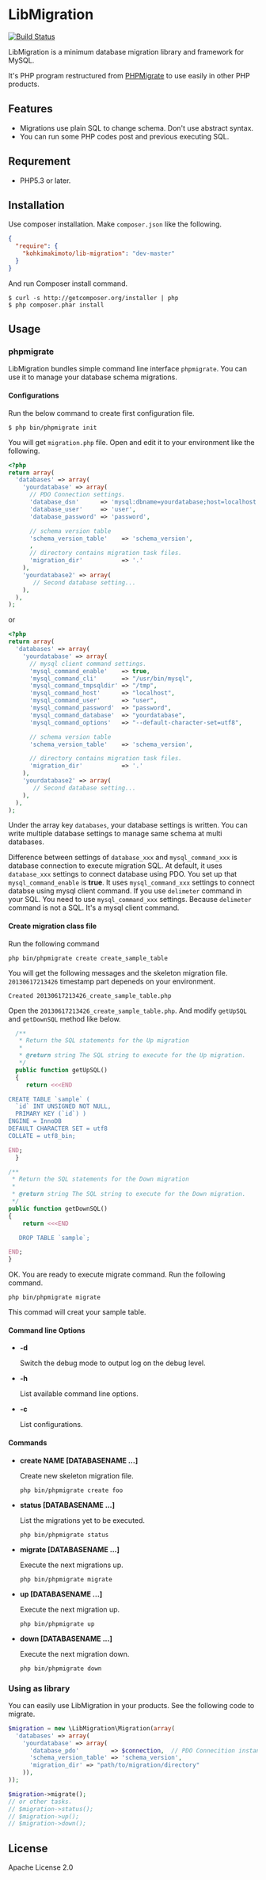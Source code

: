 # LibMigration

[![Build Status](https://travis-ci.org/kohkimakimoto/lib-migration.png?branch=master)](https://travis-ci.org/kohkimakimoto/lib-migration)

LibMigration is a minimum database migration library and framework for MySQL.

It's PHP program restructured from [PHPMigrate](https://github.com/kohkimakimoto/phpmigrate) to use easily in other PHP products.

## Features

  * Migrations use plain SQL to change schema. Don't use abstract syntax.
  * You can run some PHP codes post and previous executing SQL.

## Requrement

  * PHP5.3 or later.

## Installation

Use composer installation. Make `composer.json` like the following.

``` json
{
  "require": {
    "kohkimakimoto/lib-migration": "dev-master"
  }
}
```

And run Composer install command.

    $ curl -s http://getcomposer.org/installer | php
    $ php composer.phar install

## Usage

### phpmigrate

LibMigration bundles simple command line interface `phpmigrate`.
You can use it to manage your database schema migrations.

#### Configurations

Run the below command to create first configuration file.

    $ php bin/phpmigrate init

You will get `migration.php` file. Open and edit it to your environment like the following.

``` php
<?php
return array(
  'databases' => array(
    'yourdatabase' => array(
      // PDO Connection settings.
      'database_dsn'      => 'mysql:dbname=yourdatabase;host=localhost',
      'database_user'     => 'user',
      'database_password' => 'password',

      // schema version table
      'schema_version_table'    => 'schema_version',
      ,
      // directory contains migration task files.
      'migration_dir'           => '.'
    ),
    'yourdatabase2' => array(
       // Second database setting...
    ),
  ),
);
```

or

``` php
<?php
return array(
  'databases' => array(
    'yourdatabase' => array(
      // mysql client command settings.
      'mysql_command_enable'    => true,
      'mysql_command_cli'       => "/usr/bin/mysql",
      'mysql_command_tmpsqldir' => "/tmp",
      'mysql_command_host'      => "localhost",
      'mysql_command_user'      => "user",
      'mysql_command_password'  => "password",
      'mysql_command_database'  => "yourdatabase",
      'mysql_command_options'   => "--default-character-set=utf8",

      // schema version table
      'schema_version_table'    => 'schema_version',

      // directory contains migration task files.
      'migration_dir'           => '.'
    ),
    'yourdatabase2' => array(
       // Second database setting...
    ),
  ),
);
```

Under the array key `databases`, your database settings is written.
You can write multiple database settings to manage same schema at multi databases.

Difference between settings of `database_xxx` and `mysql_command_xxx` is database connection to execute migration SQL.
At default, it uses `database_xxx` settings to connect database using PDO.
You set up that `mysql_command_enable` is **true**. It uses `mysql_command_xxx` settings to connect databse using mysql client command.
If you use `delimeter` command in your SQL. You need to use `mysql_command_xxx` settings. Because `delimeter` command is not a SQL.
It's a mysql client command.


#### Create migration class file

Run the following command

    php bin/phpmigrate create create_sample_table

You will get the following messages and the skeleton migration file.
`20130617213426` timestamp part depeneds on your environment.

    Created 20130617213426_create_sample_table.php

Open the `20130617213426_create_sample_table.php`. And modify `getUpSQL` and `getDownSQL` method like below.


``` php
  /**
   * Return the SQL statements for the Up migration
   *
   * @return string The SQL string to execute for the Up migration.
   */
  public function getUpSQL()
  {
     return <<<END

CREATE TABLE `sample` (
  `id` INT UNSIGNED NOT NULL,
  PRIMARY KEY (`id`) )
ENGINE = InnoDB
DEFAULT CHARACTER SET = utf8
COLLATE = utf8_bin;

END;
  }

/**
 * Return the SQL statements for the Down migration
 *
 * @return string The SQL string to execute for the Down migration.
 */
public function getDownSQL()
{
    return <<<END

   DROP TABLE `sample`;

END;
}
```

OK. You are ready to execute migrate command. Run the following command.

    php bin/phpmigrate migrate

This commad will creat your sample table.

#### Command line Options

  * **-d**

    Switch the debug mode to output log on the debug level.

  * **-h**

    List available command line options.


  * **-c**

    List configurations.

#### Commands

  * **create NAME [DATABASENAME ...]**

    Create new skeleton migration file.

        php bin/phpmigrate create foo

  * **status [DATABASENAME ...]**

    List the migrations yet to be executed.

        php bin/phpmigrate status

  * **migrate [DATABASENAME ...]**

    Execute the next migrations up.

        php bin/phpmigrate migrate

  * **up [DATABASENAME ...]**

    Execute the next migration up.

        php bin/phpmigrate up

  * **down [DATABASENAME ...]**

    Execute the next migration down.

        php bin/phpmigrate down

### Using as library

You can easily use LibMigration in your products. See the following code to migrate.

``` php
$migration = new \LibMigration\Migration(array(
  'databases' => array(
    'yourdatabase' => array(
      'database_pdo'         => $connection,  // PDO Connecition instance.
      'schema_version_table' => 'schema_version',
      'migration_dir' => "path/to/migration/directory"
    )),
));

$migration->migrate();
// or other tasks.
// $migration->status();
// $migration->up();
// $migration->down();
```

## License

  Apache License 2.0




